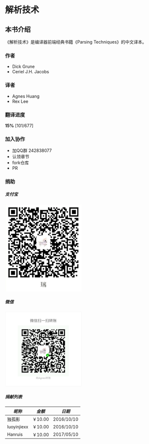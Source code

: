 # 解析技术

## 本书介绍

《解析技术》是编译器前端经典书籍《Parsing Techniques》的中文译本。

### 作者
- Dick Grune
- Ceriel J.H. Jacobs

### 译者
- Agnes Huang
- Rex Lee

### 翻译进度
**15%** [101/677]

### 加入协作
- 加QQ群 242838077
- 认领章节
- fork仓库
- PR

### 捐助

##### 支付宝

<img src="./ebook/img/donate_alipay.jpg" alt="支付宝" style="width:50%"/>

##### 微信

<img src="./ebook/img/donate_wx.png" alt="微信" style="width:50%"/>

##### 捐献列表
|*昵称*|*金额*|*日期*|
|------|-----|-----|
|独孤影|￥10.00|2016/10/10|
|luoyinjiexx|￥10.00|2016/10/10|
|Hanruis|￥10.00|2017/05/10|
